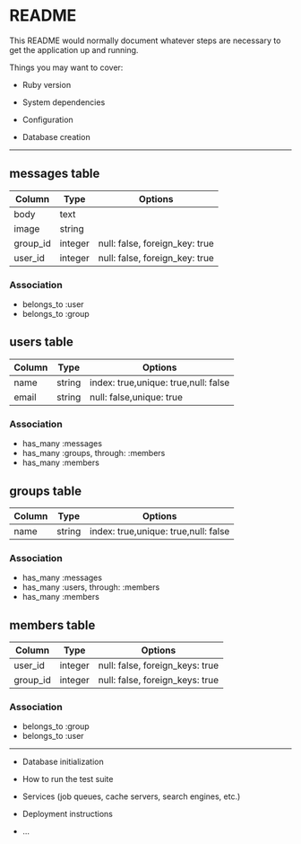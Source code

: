 # README

This README would normally document whatever steps are necessary to get the
application up and running.

Things you may want to cover:

* Ruby version

* System dependencies

* Configuration

* Database creation

-----------------------------------------------------------------

## messages table

|Column|Type|Options|
|------|----|-------|
|body|text| |
|image|string| |
|group_id|integer|null: false, foreign_key: true|
|user_id|integer|null: false, foreign_key: true|

### Association
- belongs_to :user
- belongs_to :group

## users table

|Column|Type|Options|
|------|----|-------|
|name|string|index: true,unique: true,null: false|
|email|string|null: false,unique: true|

### Association
- has_many :messages
- has_many :groups, through: :members
- has_many :members

## groups table

|Column|Type|Options|
|------|----|-------|
|name|string|index: true,unique: true,null: false|

### Association
- has_many :messages
- has_many :users, through: :members
- has_many :members

## members table

|Column|Type|Options|
|------|----|-------|
|user_id|integer|null: false, foreign_keys: true|
|group_id|integer|null: false, foreign_keys: true|

### Association
- belongs_to :group
- belongs_to :user

-----------------------------------------------------------------
* Database initialization

* How to run the test suite

* Services (job queues, cache servers, search engines, etc.)

* Deployment instructions

* ...
